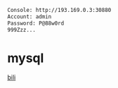 

```sh
Console: http://193.169.0.3:30880
Account: admin
Password: P@88w0rd
999Zzz...
```



# mysql

[bili](https://www.bilibili.com/video/BV13Q4y1C7hS?p=80&vd_source=ca1d80d51233e3cf364a2104dcf1b743)	

```sh
```

